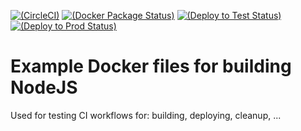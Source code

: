 
[![(CircleCI)](https://circleci.com/gh/WisePricer/docker-node.svg?style=svg)](https://circleci.com/gh/WisePricer/docker-node)
[![(Docker Package Status)](https://jenkins.one.wiser.com/job/TEST+docker-node+CI+Package_Docker/badge/icon)](https://jenkins.one.wiser.com/job/TEST+docker-node+CI+Package_Docker)
[![(Deploy to Test Status)](https://jenkins.one.wiser.com/job/TEST+docker-node+Test+Deploy_Swarm/badge/icon)](https://jenkins.one.wiser.com/job/TEST+docker-node+Test+Deploy_Swarm)
[![(Deploy to Prod Status)](https://jenkins.one.wiser.com/job/TEST+docker-node+Prod+Deploy_Swarm/badge/icon)](https://jenkins.one.wiser.com/job/TEST+docker-node+Prod+Deploy_Swarm)

# Example Docker files for building NodeJS

Used for testing CI workflows for: building, deploying, cleanup, ...
